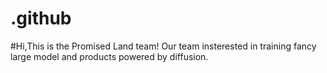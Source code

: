 # .github
#Hi,This is the Promised Land team!
Our team insterested in training fancy large model and products powered by diffusion.
